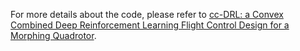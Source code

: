 For more details about the code, please refer to [cc-DRL: a Convex Combined Deep Reinforcement Learning Flight Control Design for a Morphing Quadrotor](http://arxiv.org/abs/2408.13054).
